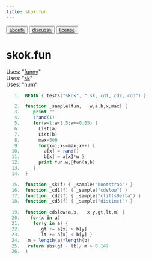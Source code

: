 ```yaml
---
title: skok.fun
---
```


<button class="button"><a href="/fun/ABOUT">about></a></button>   <button class="button1"><a href="http://github.com/timm/fun/issues">discuss></a></button>    <button class="button2"><a href="/fun/license">license</a></button> <br>



# skok.fun

Uses:  "[funny](funny)"<br>
Uses:  "[sk](sk)"<br>
Uses:  "[num](num)"<br>

```awk
   1.  BEGIN { tests("skok", "_sk,_cd1,_cd2,_cd3") }
```

```awk
   2.  function _sample(fun,   w,a,b,x,max) {
   3.     print ""
   4.     srand(1)
   5.     for(w=1;w<1.5;w+=0.05) {
   6.       List(a)
   7.       List(b)
   8.       max=500
   9.       for(x=1;x<=max;x++) {
  10.         a[x] = rand()
  11.         b[x] = a[x]*w }
  12.       print fun,w,@fun(a,b)
  13.     }
  14.  }
```

```awk
  15.  function _sk(f) { _sample("bootstrap") }
  16.  function _cd1(f) { _sample("cdslow") }
  17.  function _cd2(f) { _sample("cliffsDelta") }
  18.  function _cd3(f) { _sample("distinct") }
```


```awk
  19.  function cdslow(a,b,   x,y,gt,lt,m) {
  20.    for(x in a) 
  21.     for(y in a) {
  22.        gt += a[x] > b[y]
  23.        lt += a[x] < b[y] }
  24.   m = length(a)*length(b)
  25.   return abs(gt - lt)/ m > 0.147
  26.  }
```
